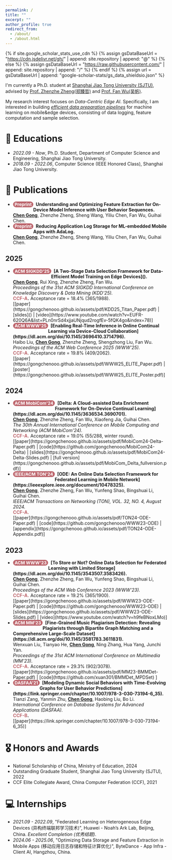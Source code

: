```yaml
---
permalink: /
title: ""
excerpt: ""
author_profile: true
redirect_from: 
  - /about/
  - /about.html
---
```


<style>
.pubtitle{
    background: #BD666D;
    color: white;
    font-size: 13.5px;
    padding: 1px 5px 1px 5px;
    border-radius: 10px;
    float: left;
    font-weight: bold;
}
.font-bold{
    font-weight:bold;
}
</style>


{% if site.google_scholar_stats_use_cdn %}
{% assign gsDataBaseUrl = "https://cdn.jsdelivr.net/gh/" | append: site.repository | append: "@" %}
{% else %}
{% assign gsDataBaseUrl = "https://raw.githubusercontent.com/" | append: site.repository | append: "/" %}
{% endif %}
{% assign url = gsDataBaseUrl | append: "google-scholar-stats/gs_data_shieldsio.json" %}

<span class='anchor' id='about-me'></span>

I'm currently a Ph.D. student at [Shanghai Jiao Tong University (SJTU)](https://en.sjtu.edu.cn/), advised by [Prof. Zhenzhe Zheng(郑臻哲)](https://zhengzhenzhe220.github.io/) and [Prof. Fan Wu(吴帆)](https://www.cs.sjtu.edu.cn/~fwu/). 

My research interest focuses on *Data-Centric Edge AI*. Specifically, I am interested in building *<u>efficient data preparation pipelines</u>* for machine learning on mobile&edge devices, consisting of data logging, feature computation and sample selection.

# 📖 Educations
- *2022.09 - Now*, Ph.D. Student, Department of Computer Science and Engineering, Shanghai Jiao Tong University. 
- *2018.09 - 2022.06*, Computer Science (IEEE Honored Class), Shanghai Jiao Tong University. 

<span class='anchor' id='publications'></span>

# 📝 Publications 

- <div class="pubtitle">Preprint</div> &nbsp; <b>Understanding and Optimizing Feature Extraction for On-Device Model Inference with User Behavior Sequences.</b> <br /> <u><b>Chen Gong</b></u>, Zhenzhe Zheng, Sheng Wang, Yiliu Chen, Fan Wu, Guihai Chen. <br />

- <div class="pubtitle">Preprint</div> &nbsp; <b>Reducing Application Log Storage for ML-embedded Mobile Apps with AdaLog.</b> <br /> <u><b>Chen Gong</b></u>, Zhenzhe Zheng, Sheng Wang, Yiliu Chen, Fan Wu, Guihai Chen. <br />

## 2025

- <div class="pubtitle">ACM SIGKDD'25</div> &nbsp; <b>[A Two-Stage Data Selection Framework for Data-Efficient Model Training on Edge Devices]().</b> <br /> <u><b>Chen Gong</b></u>, Rui Xing, Zhenzhe Zheng, Fan Wu. <br /> <i>Proceedings of the 31st ACM SIGKDD International Conference on Knowledge Discovery & Data Mining (KDD'25).</i> <br /><b><font color="#BD666D">CCF-A</font>.</b> Acceptance rate = 18.4% (365/1988).  <br /> [[paper](https://gongchenooo.github.io/assets/pdf/KDD25_Titan_Paper.pdf) | [slides]() | [video](https://www.youtube.com/watch?v=EUFR-620Q6A&list=PLn0nrSd4xjjaUNjqud2rogfEv-5fQK4go&index=78)]

- <div class="pubtitle">ACM WWW'25</div> &nbsp; <b>[Enabling Real-Time Inference in Online Continual Learning via Device-Cloud Collaboration](https://dl.acm.org/doi/10.1145/3696410.3714796).</b> <br /> Haibo Liu, <u><b>Chen Gong</b></u>, Zhenzhe Zheng, Shengzhong Liu, Fan Wu. <br /> <i>Proceedings of the ACM Web Conference 2025 (WWW'25).</i> <br /><b><font color="#BD666D">CCF-A.</font></b> Acceptance rate = 19.8% (409/2062).<br /> [[paper](https://gongchenooo.github.io/assets/pdf/WWW25_ELITE_Paper.pdf) | [poster](https://gongchenooo.github.io/assets/pdf/WWW25_ELITE_Poster.pdf)]

## 2024
- <div class="pubtitle">ACM MobiCom'24</div> &nbsp; <b>[Delta: A Cloud-assisted Data Enrichment Framework for On-Device Continual Learning](https://dl.acm.org/doi/10.1145/3636534.3690701).</b> <br /> <u><b>Chen Gong</b></u>, Zhenzhe Zheng, Fan Wu, Xiaofeng Jia, Guihai Chen. <br /> <i>The 30th Annual International Conference on Mobile Computing and Networking (ACM MobiCom'24).</i> <br /> <b><font color="#BD666D">CCF-A.</font></b> Acceptance rate = 19.0% (55/288, winter round). <br /> [[paper](https://gongchenooo.github.io/assets/pdf/MobiCom24-Delta-Paper.pdf) | [code](https://github.com/gongchenooo/MobiCom24-Delta) | [slides](https://gongchenooo.github.io/assets/pdf/MobiCom24-Delta-Slides.pdf) | [full version](https://gongchenooo.github.io/assets/pdf/MobiCom_Delta_fullversion.pdf)]

- <div class="pubtitle">IEEE/ACM TON'24</div> &nbsp; <b>[ODE: An Online Data Selection Framework for Federated Learning in Mobile Network](https://ieeexplore.ieee.org/document/10478325).</b> <br /> <u><b>Chen Gong</b></u>, Zhenzhe Zheng, Fan Wu, Yunfeng Shao, Bingshuai Li, Guihai Chen. <br /> <i>IEEE/ACM Transactions on Networking (TON), VOL. 32, NO. 4, August 2024.</i> <br /> <b><font color="#BD666D">CCF-A.</font></b> <br /> [[paper](https://gongchenooo.github.io/assets/pdf/TON24-ODE-Paper.pdf) | [code](https://github.com/gongchenooo/WWW23-ODE) | [appendix](https://gongchenooo.github.io/assets/pdf/TON24-ODE-Appendix.pdf)]

## 2023
- <div class="pubtitle">ACM WWW'23</div> &nbsp; <b>[To Store or Not? Online Data Selection for Federated Learning with Limited Storage](https://dl.acm.org/doi/10.1145/3543507.3583426).</b> <br /> <u><b>Chen Gong</b></u>, Zhenzhe Zheng, Fan Wu, Yunfeng Shao, Bingshuai Li, Guihai Chen. <br /> <i>Proceedings of the ACM Web Conference 2023 (WWW'23).</i> <br /> <b><font color="#BD666D">CCF-A.</font></b> Acceptance rate = 19.2% (365/1900). <br /> [[paper](https://gongchenooo.github.io/assets/pdf/WWW23-ODE-Paper.pdf) | [code](https://github.com/gongchenooo/WWW23-ODE) | [slides](https://gongchenooo.github.io/assets/pdf/WWW23-ODE-Slides.pdf) | [video](https://www.youtube.com/watch?v=h9feBNoxLMo)]

- <div class="pubtitle">ACM MM'23</div> &nbsp; <b>[Fine-Grained Music Plagiarism Detection: Revealing Plagiarists through Bipartite Graph Matching and a Comprehensive Large-Scale Dataset](https://dl.acm.org/doi/10.1145/3581783.3611831).</b> <br /> Wenxuan Liu, Tianyao He, <u><b>Chen Gong</b></u>, Ning Zhang, Hua Yang, Junchi Yan. <br /> <i>Proceedings of the 31st ACM International Conference on Multimedia (MM'23).</i> <br /><b><font color="#BD666D">CCF-A.</font></b> Acceptance rate = 29.3% (902/3078). <br /> [[paper](https://gongchenooo.github.io/assets/pdf/MM23-BMMDet-Paper.pdf) | [code](https://github.com/xuan301/BMMDet_MPDSet) ]

- <div class="pubtitle">DASFAA'21</div> &nbsp; <b>[Modeling Dynamic Social Behaviors with Time-Evolving Graphs for User Behavior Predictions](https://link.springer.com/chapter/10.1007/978-3-030-73194-6_35).</b> <br /> Tianzi Zang, Yanmin Zhu, <u><b>Chen Gong</b></u>, Haobing Liu, Bo Li. <br /> <i>International Conference on Database Systems for Advanced Applications (DASFAA).</i> <br /><b><font color="#BD666D">CCF-B</font>.</b> <br /> [[paper](https://link.springer.com/chapter/10.1007/978-3-030-73194-6_35)] 

# 🎖 Honors and Awards
- National Scholarship of China, Ministry of Education, 2024
- Outstanding Graduate Student, Shanghai Jiao Tong University (SJTU), 2022
- CCF Elite Collegiate Award, China Computer Federation (CCF), 2021

# 💻 Internships
- *2021.09 - 2022.09*, "Federated Learning on Heterogeneous Edge Devices (异构终端联邦学习技术)", Huawei - Noah’s Ark Lab, Beijing, China. *Excellent Completion (优秀结题)*.
- *2024.06 - 2025.06*, "Optimizing Data Storage and Feature Extraction in Mobile Apps (移动应用日志存储和特征计算优化)", ByteDance - App Infra - Client AI, Hangzhou, China. 
